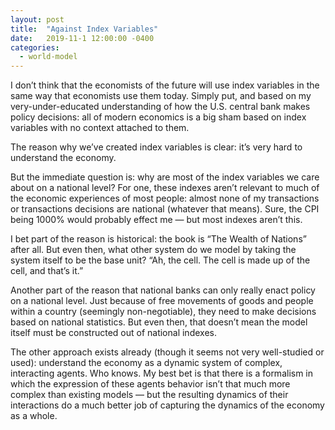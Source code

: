 ```yaml
---
layout: post
title:  "Against Index Variables"
date:   2019-11-1 12:00:00 -0400
categories:
  - world-model
---
```

I don’t think that the economists of the future will use index variables in the same way that economists use them today. Simply put, and based on my very-under-educated understanding of how the U.S. central bank makes policy decisions: all of modern economics is a big sham based on index variables with no context attached to them. 

The reason why we’ve created index variables is clear: it’s very hard to understand the economy. 

But the immediate question is: why are most of the index variables we care about on a national level? For one, these indexes aren’t relevant to much of the economic experiences of most people: almost none of my transactions or transactions decisions are national (whatever that means). Sure, the CPI being 1000% would probably effect me — but most indexes aren’t this.

I bet part of the reason is historical: the book is “The Wealth of Nations” after all. But even then, what other system do we model by taking the system itself to be the base unit? “Ah, the cell. The cell is made up of the cell, and that’s it.”

Another part of the reason that national banks can only really enact policy on a national level. Just because of free movements of goods and people within a country (seemingly non-negotiable), they need to make decisions based on national statistics. But even then, that doesn’t mean the model itself must be constructed out of national indexes. 

The other approach exists already (though it seems not very well-studied or used): understand the economy as a dynamic system of complex, interacting agents. Who knows. My best bet is that there is a formalism in which the expression of these agents behavior isn’t that much more complex than existing models — but the resulting dynamics of their interactions do a much better job of capturing the dynamics of the economy as a whole. 